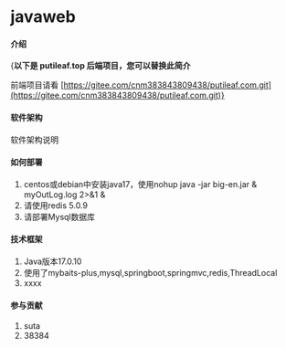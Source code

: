 # javaweb

#### 介绍
{**以下是 putileaf.top 后端项目，您可以替换此简介**

前端项目请看 [https://gitee.com/cnm383843809438/putileaf.com.git](https://gitee.com/cnm383843809438/putileaf.com.git)}

#### 软件架构
软件架构说明


#### 如何部署

1.  centos或debian中安装java17，使用nohup java -jar big-en.jar & myOutLog.log  2>&1 &
2.  请使用redis 5.0.9
3.  请部署Mysql数据库

#### 技术框架

1.  Java版本17.0.10
2.  使用了mybaits-plus,mysql,springboot,springmvc,redis,ThreadLocal
3.  xxxx

#### 参与贡献

1.  suta
2.  38384




